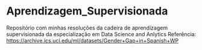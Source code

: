 # Aprendizagem_Supervisionada
Repositório com minhas resoluções da cadeira de aprendizagem supervisionada da especialização em Data Science and Anlytics 
Referência: https://archive.ics.uci.edu/ml/datasets/Gender+Gap+in+Spanish+WP
